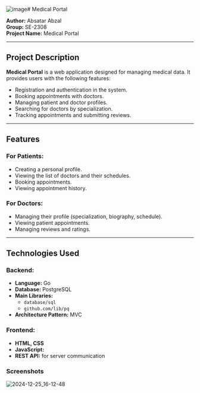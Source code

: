 ![image](https://github.com/user-attachments/assets/954a6f7b-66e6-4efd-8bea-570e17cdc75b)# Medical Portal  

**Author:** Absatar Abzal  
**Group:** SE-2308  
**Project Name:** Medical Portal  

---

## Project Description  
**Medical Portal** is a web application designed for managing medical data. It provides users with the following features:  

- Registration and authentication in the system.  
- Booking appointments with doctors.  
- Managing patient and doctor profiles.  
- Searching for doctors by specialization.  
- Tracking appointments and submitting reviews.  

---

## Features  

### For Patients:  
- Creating a personal profile.  
- Viewing the list of doctors and their schedules.  
- Booking appointments.  
- Viewing appointment history.  

### For Doctors:  
- Managing their profile (specialization, biography, schedule).  
- Viewing patient appointments.  
- Managing reviews and ratings.  

---

## Technologies Used  

### Backend:  
- **Language:** Go  
- **Database:** PostgreSQL  
- **Main Libraries:**  
  - `database/sql`  
  - `github.com/lib/pq`  
- **Architecture Pattern:** MVC  

### Frontend:  
- **HTML, CSS**  
- **JavaScript:** 
- **REST API:** for server communication  

### Screenshots
![2024-12-25_16-12-48](https://github.com/user-attachments/assets/05e38017-1f8f-4c47-80d8-c8fad6bdf677)

